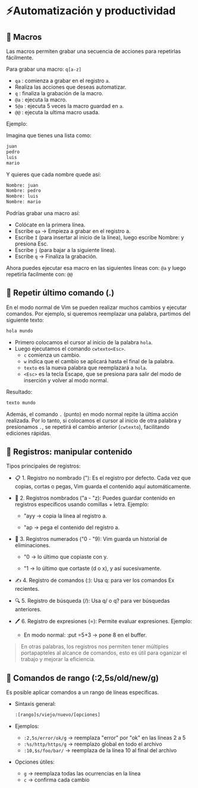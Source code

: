 # ⚡Automatización y productividad
## 🎥 Macros

Las macros permiten grabar una secuencia de acciones para repetirlas fácilmente.

Para grabar una macro: `q[a-z]`
 
 - `qa` : comienza a grabar en el registro `a`.
 - Realiza las acciones que deseas automatizar.
 - `q` : finaliza la grabación de la macro.
 - `@a` : ejecuta la macro.
 - `5@a` : ejecuta 5 veces la macro guardad en `a`.
 - `@@` : ejecuta la ultima macro usada.

Ejemplo:

Imagina que tienes una lista como:
```bash
juan
pedro
luis
mario
```

Y quieres que cada nombre quede así:
```bash
Nombre: juan
Nombre: pedro
Nombre: luis
Nombre: mario
```

Podrías grabar una macro así:
- Colócate en la primera línea.
- Escribe `qa` → Empieza a grabar en el registro a.
- Escribe `I` (para insertar al inicio de la línea), luego escribe Nombre: y presiona Esc.
- Escribe `j` (para bajar a la siguiente línea).
- Escribe `q` → Finaliza la grabación.

Ahora puedes ejecutar esa macro en las siguientes líneas con: `@a` y luego repetirla facilmente con: `@@`

<!-- 
> Es importante recordar que las macros grabadas solo viven dentro de la sesión de Vim. En caso se sale del archivo y se vuelve abrir se perderán las macros grabadas.

### Grabación de macros en el archivo `.vimrc`

Podemos inspeccionar los comandos guardados en nuestras macros, para consultar los comandos de una macro usamos: `:reg a`, esto inspecciona la macro guardada en `a`. Para ver todos los registros de nuestras macros usamos: `:reg`
-->

## 🔁 Repetir último comando (.)

En el modo normal de Vim se pueden realizar muchos cambios y ejecutar comandos. Por ejemplo, si queremos reemplazar una palabra, partimos del siguiente texto:

```bash
hola mundo
```
- Primero colocamos el cursor al inicio de la palabra `hola`.
- Luego ejecutamos el comando `cwtexto<Esc>`. 
  - `c` comienza un cambio. 
  - `w` indica que el cambio se aplicará hasta el final de la palabra.
  - `texto` es la nueva palabra que reemplazará a `hola`.
  - `<Esc>` es la tecla Escape, que se presiona para salir del modo de inserción y volver al modo normal.

Resultado:
```bash
texto mundo
```

Además, el comando `.` (punto) en modo normal repite la última acción realizada.
Por lo tanto, si colocamos el cursor al inicio de otra palabra y presionamos `.`, se repetirá el cambio anterior (`cwtexto`), facilitando ediciones rápidas.

## 🧠 Registros: manipular contenido

Tipos principales de registros:
- 📋 1. Registro no nombrado ("):
Es el registro por defecto. Cada vez que copias, cortas o pegas, Vim guarda el contenido aquí automáticamente.

- 🔡 2. Registros nombrados ("a - "z):
Puedes guardar contenido en registros específicos usando comillas + letra.
Ejemplo:

  - "ayy → copia la línea al registro a.

  - "ap → pega el contenido del registro a.

- 🔢 3. Registros numerados ("0 - "9):
Vim guarda un historial de eliminaciones.

  - "0 → lo último que copiaste con y.

  - "1 → lo último que cortaste (d o x), y así sucesivamente.

- ✍️ 4. Registro de comandos (:):
Usa q: para ver los comandos Ex recientes.

- 🔍 5. Registro de búsqueda (/):
Usa q/ o q? para ver búsquedas anteriores.

- 🖊️ 6. Registro de expresiones (=): Permite evaluar expresiones. Ejemplo:
  - En modo normal: :put =5+3 → pone 8 en el buffer.

> En otras palabras, los registros nos permiten tener múltiples portapapteles al alcance de comandos, esto es útil para oganizar el trabajo y mejorar la eficiencia.

## 📏 Comandos de rango (:2,5s/old/new/g) 

Es posible aplicar comandos a un rango de líneas específicas.

-   Sintaxis general:
    ```bash
    :[rango]s/viejo/nuevo/[opciones]
    ```
- Ejemplos:
  - `:2,5s/error/ok/g` → reemplaza "error" por "ok" en las líneas 2 a 5
  - `:%s/http/https/g` → reemplazo global en todo el archivo
  - `:10,$s/foo/bar/` → reemplaza de la línea 10 al final del archivo

-  Opciones útiles:
   - `g` → reemplaza todas las ocurrencias en la línea
   - `c` → confirma cada cambio